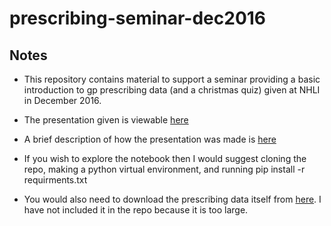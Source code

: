 # prescribing-seminar-dec2016

## Notes

- This repository contains material to support a seminar providing a basic introduction to gp prescribing data (and a christmas quiz) given at NHLI in December 2016.

- The presentation given is viewable [here](http://carlreynolds.net/prescribing-seminar-dec2016/)

- A brief description of how the presentation was made is [here](https://gist.github.com/drcjar/39273c3ccc4066748dca64b17b818e9f)

- If you wish to explore the notebook then I would suggest cloning the repo, making a python virtual environment, and running pip install -r requirments.txt

- You would also need to download the prescribing data itself from [here](http://datagov.ic.nhs.uk/presentation/2016_08_August/T201608PDPI+BNFT.CSV). I have not included it in the repo because it is too large.

